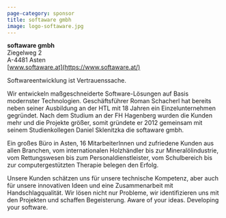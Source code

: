 ```yaml
---
page-category: sponsor
title: softaware gmbh
image: logo-softaware.jpg
---
```


**softaware gmbh**<br/>
Ziegelweg 2<br/>
A-4481 Asten<br/>
[www.softaware.at](https://www.softaware.at/)

Softwareentwicklung ist Vertrauenssache.
 
Wir entwickeln maßgeschneiderte Software-Lösungen auf Basis modernster Technologien. Geschäftsführer Roman Schacherl hat bereits neben seiner Ausbildung an der HTL mit 18 Jahren ein Einzelunternehmen gegründet. Nach dem Studium an der FH Hagenberg wurden die Kunden mehr und die Projekte größer, somit gründete er 2012 gemeinsam mit seinem Studienkollegen Daniel Sklenitzka die softaware gmbh.
 
Ein großes Büro in Asten, 16 MitarbeiterInnen und zufriedene Kunden aus allen Branchen, vom internationalen Holzhändler bis zur Mineralölindustrie, vom Rettungswesen bis zum Personaldienstleister, vom Schulbereich bis zur computergestützten Therapie belegen den Erfolg.
 
Unsere Kunden schätzen uns für unsere technische Kompetenz, aber auch für unsere innovativen Ideen und eine Zusammenarbeit mit Handschlagqualität. Wir lösen nicht nur Probleme, wir identifizieren uns mit den Projekten und schaffen Begeisterung.
Aware of your ideas. Developing your software.